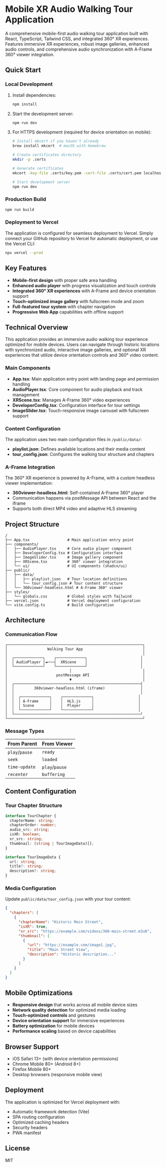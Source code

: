 # Mobile XR Audio Walking Tour Application

A comprehensive mobile-first audio walking tour application built with React, TypeScript, Tailwind CSS, and integrated 360° XR experiences. Features immersive XR experiences, robust image galleries, enhanced audio controls, and comprehensive audio synchronization with A-Frame 360° viewer integration.

## Quick Start

### Local Development

1. Install dependencies:
   ```bash
   npm install
   ```

2. Start the development server:
   ```bash
   npm run dev
   ```

3. For HTTPS development (required for device orientation on mobile):
   ```bash
   # Install mkcert if you haven't already
   brew install mkcert  # macOS with Homebrew

   # Create certificates directory
   mkdir -p .certs

   # Generate certificates
   mkcert -key-file .certs/key.pem -cert-file .certs/cert.pem localhost 127.0.0.1

   # Start development server
   npm run dev
   ```

### Production Build

```bash
npm run build
```

### Deployment to Vercel

The application is configured for seamless deployment to Vercel. Simply connect your GitHub repository to Vercel for automatic deployment, or use the Vercel CLI:

```bash
npx vercel --prod
```

## Key Features

- **Mobile-first design** with proper safe area handling
- **Enhanced audio player** with progress visualization and touch controls
- **Integrated 360° XR experiences** with A-Frame and device orientation support
- **Touch-optimized image gallery** with fullscreen mode and zoom
- **Full-featured tour system** with chapter navigation
- **Progressive Web App** capabilities with offline support

## Technical Overview

This application provides an immersive audio walking tour experience optimized for mobile devices. Users can navigate through historic locations with synchronized audio, interactive image galleries, and optional XR experiences that utilize device orientation controls and 360° video content.

### Main Components

- **App.tsx**: Main application entry point with landing page and permission handling
- **AudioPlayer.tsx**: Core component for audio playback and track management
- **XRScene.tsx**: Manages A-Frame 360° video experiences
- **DeveloperConfig.tsx**: Configuration interface for tour settings
- **ImageSlider.tsx**: Touch-responsive image carousel with fullscreen support

### Content Configuration

The application uses two main configuration files in `/public/data/`:

- **playlist.json**: Defines available locations and their media content
- **tour_config.json**: Configures the walking tour structure and chapters

### A-Frame Integration

The 360° XR experience is powered by A-Frame, with a custom headless viewer implementation:

- **360viewer-headless.html**: Self-contained A-Frame 360° player
- Communication happens via postMessage API between React and the iframe
- Supports both direct MP4 video and adaptive HLS streaming

## Project Structure

```
/
├── App.tsx                 # Main application entry point
├── components/
│   ├── AudioPlayer.tsx     # Core audio player component
│   ├── DeveloperConfig.tsx # Configuration interface
│   ├── ImageSlider.tsx     # Image gallery component
│   ├── XRScene.tsx         # 360° viewer integration
│   └── ui/                 # UI components (shadcn/ui)
├── public/
│   ├── data/
│   │   ├── playlist.json   # Tour location definitions
│   │   └── tour_config.json # Tour content structure
│   └── 360viewer-headless.html # A-Frame 360° viewer
├── styles/
│   └── globals.css         # Global styles with Tailwind
├── vercel.json             # Vercel deployment configuration
└── vite.config.ts          # Build configuration
```

## Architecture

### Communication Flow

```
┌─────────────────────────────────────────────────────────────┐
│                  Walking Tour App                           │
│                                                             │
│  ┌─────────────┐    ┌─────────────┐                        │
│  │ AudioPlayer │◄───┤  XRScene    │                        │
│  └─────────────┘    └─────────────┘                        │
│                            │                                │
│                      postMessage API                        │
│                            ▼                                │
│  ┌─────────────────────────────────────────────────────────┤
│  │         360viewer-headless.html (iframe)                │
│  │                                                         │
│  │  ┌─────────────┐    ┌─────────────┐                    │
│  │  │ A-Frame     │    │  HLS.js     │                    │
│  │  │ Scene       │    │  Player     │                    │
│  │  └─────────────┘    └─────────────┘                    │
│  └─────────────────────────────────────────────────────────┘
└─────────────────────────────────────────────────────────────┘
```

### Message Types

| From Parent | From Viewer |
|-------------|-------------|
| `play`/`pause` | `ready` |
| `seek` | `loaded` |
| `time-update` | `play`/`pause` |
| `recenter` | `buffering` |

## Content Configuration

### Tour Chapter Structure
```typescript
interface TourChapter {
  chapterName: string;
  chapterOrder: number;
  audio_src: string;
  isXR: boolean;
  xr_src: string;
  thumbnail: (string | TourImageData)[];
}

interface TourImageData {
  url: string;
  title?: string;
  description?: string;
}
```

### Media Configuration
Update `public/data/tour_config.json` with your tour content:

```json
{
  "chapters": [
    {
      "chapterName": "Historic Main Street",
      "isXR": true,
      "xr_src": "https://example.com/videos/360-main-street.m3u8",
      "thumbnail": [
        {
          "url": "https://example.com/image1.jpg",
          "title": "Main Street View",
          "description": "Historic description..."
        }
      ]
    }
  ]
}
```

## Mobile Optimizations

- **Responsive design** that works across all mobile device sizes
- **Network quality detection** for optimized media loading
- **Touch-optimized controls** and gestures
- **Device orientation support** for immersive experiences
- **Battery optimization** for mobile devices
- **Performance scaling** based on device capabilities

## Browser Support

- iOS Safari 13+ (with device orientation permissions)
- Chrome Mobile 80+ (Android 8+)
- Firefox Mobile 80+
- Desktop browsers (responsive mobile view)

## Deployment

The application is optimized for Vercel deployment with:
- Automatic framework detection (Vite)
- SPA routing configuration
- Optimized caching headers
- Security headers
- PWA manifest

## License

MIT